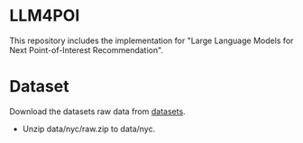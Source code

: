 # LLM4POI
This repository includes the implementation for "Large Language Models for Next Point-of-Interest Recommendation".
# Dataset
Download the datasets raw data from [datasets](https://www.dropbox.com/scl/fi/teo5pn8t296joue5c8pim/datasets.zip?rlkey=xvcgtdd9vlycep3nw3k17lfae&st=qd21069y&dl=0).
* Unzip data/nyc/raw.zip to data/nyc.
